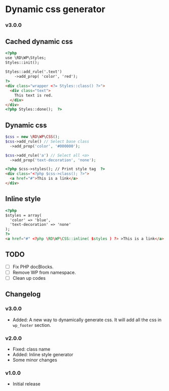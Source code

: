 # Dynamic css generator
### v3.0.0

## Cached dynamic css
```html
<?php
use \RD\WP\Styles;
Styles::init();
  
Styles::add_rule('.text')
	->add_prop( 'color', 'red');
?>
<div class="wrapper <?= Styles::class() ?>">
  <div class="text">
    This text is red.
  </div>
</div>
<?php Styles::done();  ?>
```


## Dynamic css
```php
$css = new \RD\WP\CSS();
$css->add_rule() // Select base class
  ->add_prop('color', '#000000');

$css->add_rule('a') // Select all <a> 
  ->add_prop('text-decoration', 'none');

```
```html
<?php $css->styles(); // Print style tag  ?>
<div class="<?php $css->class(); ?>">
  <a href="#">This is a link</a>
</div>
```

## Inline style
```html
<?php
$styles = array(
  'color' => 'blue',
  'text-decoration' => 'none'
);
?>
<a href="#" <?php \RD\WP\CSS::inline( $styles ) ?> >This is a link</a>
```


## TODO

- [ ] Fix PHP docBlocks.
- [ ] Remove WP from namespace.
- [ ] Clean up codes

## Changelog
### v3.0.0
- Added: A new way to dynamically generate css. It will add all the css in `wp_footer` section.
  
### v2.0.0
- Fixed: class name
- Added: Inline style generator
- Some minor changes


### v1.0.0
- Initial release
